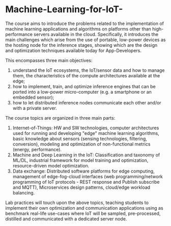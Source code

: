 # Machine-Learning-for-IoT-
The course aims to introduce the problems related to the implementation of machine learning applications and algorithms on platforms other than high-performance servers available in the cloud. Specifically, it introduces the main challenges which arise from the use of portable, low-power devices as the hosting node for the inference stages, showing which are the design and optimization techniques available today for App-Developers.  

This encompasses three main objectives: 
1. understand the IoT ecosystems, the IoT/sensor data and how to manage them, the characteristics of the compute architectures available at the edge; 
2. how to implement, train, and optimize inference engines that can be ported into a low-power micro-computer (e.g. a smartphone or an embedded sensor); 
3. how to let distributed inference nodes communicate each other and/or with a private server.

The course topics are organized in three main parts:
1. Internet-of-Things: HW and SW technologies, computer architectures used for running and developing "edge" machine learning algorithms, basic knowledge about sensors (sensing technologies, filtering, conversion), modeling and optimization of non-functional metrics (energy, performance).
2. Machine and Deep Learning in the IoT: Classification and taxonomy of ML/DL, industrial framework for model training and optimization, resource-driven model optimization.
3. Data exchange: Distributed software platforms for edge computing, management of edge-fog-cloud interfaces (web programming/network programming of IoT protocols - REST response and Publish subscribe and MQTT), Microservices design patterns, cloud/edge workload balancing.

Lab practices will touch upon the above topics, teaching students to implement their own optimization and communication applications using as benchmark real-life use-cases where IoT will be sampled, pre-processed, distilled and communicated with a dedicated server node.
